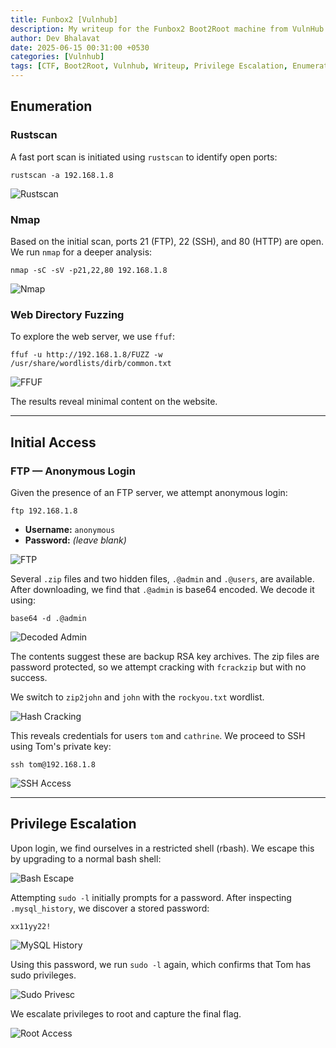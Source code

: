 ```yaml
---
title: Funbox2 [Vulnhub]
description: My writeup for the Funbox2 Boot2Root machine from VulnHub by @0815R2d2.
author: Dev Bhalavat
date: 2025-06-15 00:31:00 +0530
categories: [Vulnhub]
tags: [CTF, Boot2Root, Vulnhub, Writeup, Privilege Escalation, Enumeration]
---
```


## Enumeration

### Rustscan

A fast port scan is initiated using `rustscan` to identify open ports:

```
rustscan -a 192.168.1.8
```

![Rustscan](/assets/images/funbox2/0-rustscan.png)

### Nmap

Based on the initial scan, ports 21 (FTP), 22 (SSH), and 80 (HTTP) are open. We run `nmap` for a deeper analysis:

```
nmap -sC -sV -p21,22,80 192.168.1.8
```

![Nmap](/assets/images/funbox2/1-nmap.png)

### Web Directory Fuzzing

To explore the web server, we use `ffuf`:

```
ffuf -u http://192.168.1.8/FUZZ -w /usr/share/wordlists/dirb/common.txt
```

![FFUF](/assets/images/funbox2/2-ffuf.png)

The results reveal minimal content on the website.

---

## Initial Access

### FTP — Anonymous Login

Given the presence of an FTP server, we attempt anonymous login:

```
ftp 192.168.1.8
```

- **Username:** `anonymous`
- **Password:** *(leave blank)*

![FTP](/assets/images/funbox2/3-ftp.png)

Several `.zip` files and two hidden files, `.@admin` and `.@users`, are available. After downloading, we find that `.@admin` is base64 encoded. We decode it using:

```
base64 -d .@admin
```

![Decoded Admin](/assets/images/funbox2/4-@admin.png)

The contents suggest these are backup RSA key archives. The zip files are password protected, so we attempt cracking with `fcrackzip` but with no success.

We switch to `zip2john` and `john` with the `rockyou.txt` wordlist.

![Hash Cracking](/assets/images/funbox2/5-hashing.png)

This reveals credentials for users `tom` and `cathrine`. We proceed to SSH using Tom's private key:

```
ssh tom@192.168.1.8
```

![SSH Access](/assets/images/funbox2/6-ssh.png)

---

## Privilege Escalation

Upon login, we find ourselves in a restricted shell (rbash). We escape this by upgrading to a normal bash shell:

![Bash Escape](/assets/images/funbox2/7-bash.png)

Attempting `sudo -l` initially prompts for a password. After inspecting `.mysql_history`, we discover a stored password:

```
xx11yy22!
```

![MySQL History](/assets/images/funbox2/8-mysql_history.png)

Using this password, we run `sudo -l` again, which confirms that Tom has sudo privileges.

![Sudo Privesc](/assets/images/funbox2/9-sudo-l.png)

We escalate privileges to root and capture the final flag.

![Root Access](/assets/images/funbox2/10-pwned.png)